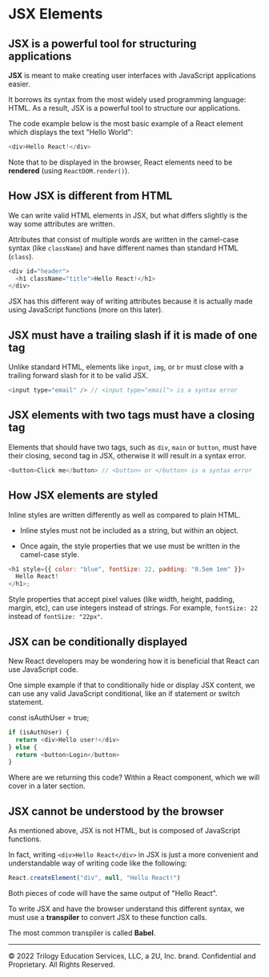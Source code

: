 # JSX Elements

## JSX is a powerful tool for structuring applications

**JSX** is meant to make creating user interfaces with JavaScript applications easier.

It borrows its syntax from the most widely used programming language: HTML. As a result, JSX is a powerful tool to structure our applications.

The code example below is the most basic example of a React element which displays the text "Hello World":

```js
<div>Hello React!</div>
```

Note that to be displayed in the browser, React elements need to be **rendered** (using `ReactDOM.render()`).

## How JSX is different from HTML

We can write valid HTML elements in JSX, but what differs slightly is the way some attributes are written.

Attributes that consist of multiple words are written in the camel-case syntax (like `className`) and have different names than standard HTML (`class`).

```js
<div id="header">
  <h1 className="title">Hello React!</h1>
</div>
```

JSX has this different way of writing attributes because it is actually made using JavaScript functions (more on this later).

## JSX must have a trailing slash if it is made of one tag

Unlike standard HTML, elements like `input`, `img`, or `br` must close with a trailing forward slash for it to be valid JSX.

```js
<input type="email" /> // <input type="email"> is a syntax error
```

## JSX elements with two tags must have a closing tag

Elements that should have two tags, such as `div`, `main` or `button`, must have their closing, second tag in JSX, otherwise it will result in a syntax error.

```js
<button>Click me</button> // <button> or </button> is a syntax error
```

## How JSX elements are styled

Inline styles are written differently as well as compared to plain HTML.

* Inline styles must not be included as a string, but within an object.

* Once again, the style properties that we use must be written in the camel-case style.

```js
<h1 style={{ color: "blue", fontSize: 22, padding: "0.5em 1em" }}>
  Hello React!
</h1>;
```

Style properties that accept pixel values (like width, height, padding, margin, etc), can use integers instead of strings. For example, `fontSize: 22` instead of `fontSize: "22px"`.

## JSX can be conditionally displayed

New React developers may be wondering how it is beneficial that React can use JavaScript code.

One simple example if that to conditionally hide or display JSX content, we can use any valid JavaScript conditional, like an if statement or switch statement.

const isAuthUser = true;

```js
if (isAuthUser) {
  return <div>Hello user!</div>   
} else {
  return <button>Login</button>
}
```

Where are we returning this code? Within a React component, which we will cover in a later section.

## JSX cannot be understood by the browser

As mentioned above, JSX is not HTML, but is composed of JavaScript functions.

In fact, writing `<div>Hello React</div>` in JSX is just a more convenient and understandable way of writing code like the following:

```js
React.createElement("div", null, "Hello React!")
```

Both pieces of code will have the same output of "Hello React".

To write JSX and have the browser understand this different syntax, we must use a **transpiler** to convert JSX to these function calls.

The most common transpiler is called **Babel**.

---
© 2022 Trilogy Education Services, LLC, a 2U, Inc. brand. Confidential and Proprietary. All Rights Reserved.